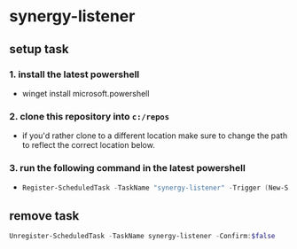 # synergy-listener

## setup task

### 1. install the latest powershell

- winget install microsoft.powershell

### 2. clone this repository into `c:/repos`

- if you'd rather clone to a different location make sure to change the path to reflect the correct location below.

### 3. run the following command in the latest powershell

- ```powershell
  Register-ScheduledTask -TaskName "synergy-listener" -Trigger (New-ScheduledTaskTrigger -AtLogon) -Action (New-ScheduledTaskAction -Execute "pwsh" -Argument "-WindowStyle Hidden -Command `"& c:/repos/synergy-listener/synergy-listener.ps1`"") -RunLevel Highest -Force;
  ```

## remove task

```powershell
Unregister-ScheduledTask -TaskName synergy-listener -Confirm:$false
```
